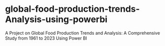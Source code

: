 # global-food-production-trends-Analysis-using-powerbi
 A Project on Global Food Production Trends and Analysis:  A Comprehensive Study from 1961 to 2023 Using Power BI
